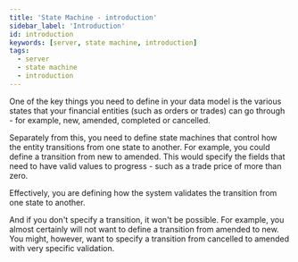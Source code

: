 ```yaml
---
title: 'State Machine - introduction'
sidebar_label: 'Introduction'
id: introduction
keywords: [server, state machine, introduction]
tags:
  - server
  - state machine
  - introduction
---
```




One of the key things you need to define in your data model is the various states that your financial entities (such as orders or trades) can go through - for example, new, amended, completed or cancelled.

Separately from this, you need to define state machines that control how the entity transitions from one state to another. 
For example, you could define a transition from new to amended. This would specify the fields that need to have valid values to progress - such as a trade price of more than zero.

Effectively, you are defining how the system validates the transition from one state to another.

And if you don't specify a transition, it won't be possible. For example, you almost certainly will not want to define a transition from amended to new. You might, however, want to specify a transition from cancelled to amended with very specific validation.